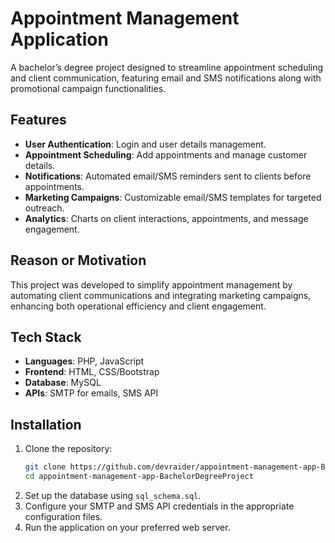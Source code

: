 # Appointment Management Application

A bachelor’s degree project designed to streamline appointment scheduling and client communication, featuring email and SMS notifications along with promotional campaign functionalities.

## Features

- **User Authentication**: Login and user details management.
- **Appointment Scheduling**: Add appointments and manage customer details.
- **Notifications**: Automated email/SMS reminders sent to clients before appointments.
- **Marketing Campaigns**: Customizable email/SMS templates for targeted outreach.
- **Analytics**: Charts on client interactions, appointments, and message engagement.

## Reason or Motivation

This project was developed to simplify appointment management by automating client communications and integrating marketing campaigns, enhancing both operational efficiency and client engagement.

## Tech Stack

- **Languages**: PHP, JavaScript
- **Frontend**: HTML, CSS/Bootstrap
- **Database**: MySQL
- **APIs**: SMTP for emails, SMS API

## Installation

1. Clone the repository:
    ```bash
    git clone https://github.com/devraider/appointment-management-app-BachelorDegreeProject.git
    cd appointment-management-app-BachelorDegreeProject
    ```
2. Set up the database using `sql_schema.sql`.
3. Configure your SMTP and SMS API credentials in the appropriate configuration files.
4. Run the application on your preferred web server.
